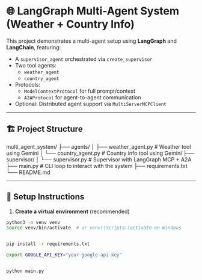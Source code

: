 # 🌐 LangGraph Multi-Agent System (Weather + Country Info)

This project demonstrates a multi-agent setup using **LangGraph** and **LangChain**, featuring:

- A `supervisor_agent` orchestrated via `create_supervisor`
- Two tool agents:
  - `weather_agent`
  - `country_agent`
- Protocols:
  - `ModelContextProtocol` for full prompt/context
  - `A2AProtocol` for agent-to-agent communication
- Optional: Distributed agent support via `MultiServerMCPClient`

---

## 🏗 Project Structure

multi_agent_system/
├── agents/
│ ├── weather_agent.py # Weather tool using Gemini
│ └── country_agent.py # Country info tool using Gemini
├── supervisor/
│ └── supervisor.py # Supervisor with LangGraph MCP + A2A
├── main.py # CLI loop to interact with the system
├── requirements.txt
└── README.md


---

## 🚀 Setup Instructions

1. **Create a virtual environment** (recommended)

```bash
python3 -m venv venv
source venv/bin/activate  # or venv\\Scripts\\activate on Windows


pip install -r requirements.txt

export GOOGLE_API_KEY="your-google-api-key"


python main.py
